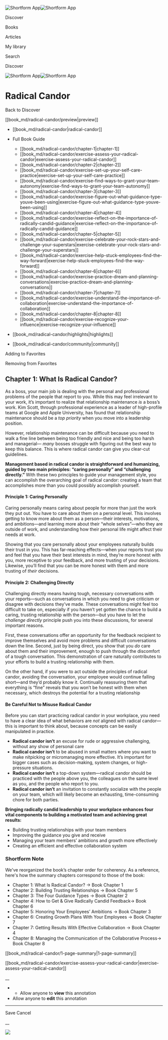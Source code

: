 ![Shortform App](/img/logo.36a2399e.svg)![Shortform App](/img/logo-dark.70c1b072.svg)

Discover

Books

Articles

My library

Search

Discover

![Shortform App](/img/logo.36a2399e.svg)![Shortform App](/img/logo-dark.70c1b072.svg)

# Radical Candor

Back to Discover

[[book_md/radical-candor/preview|preview]]

  * [[book_md/radical-candor|radical-candor]]
  * Full Book Guide

    * [[book_md/radical-candor/chapter-1|chapter-1]]
    * [[book_md/radical-candor/exercise-assess-your-radical-candor|exercise-assess-your-radical-candor]]
    * [[book_md/radical-candor/chapter-2|chapter-2]]
    * [[book_md/radical-candor/exercise-set-up-your-self-care-practice|exercise-set-up-your-self-care-practice]]
    * [[book_md/radical-candor/exercise-find-ways-to-grant-your-team-autonomy|exercise-find-ways-to-grant-your-team-autonomy]]
    * [[book_md/radical-candor/chapter-3|chapter-3]]
    * [[book_md/radical-candor/exercise-figure-out-what-guidance-type-youve-been-using|exercise-figure-out-what-guidance-type-youve-been-using]]
    * [[book_md/radical-candor/chapter-4|chapter-4]]
    * [[book_md/radical-candor/exercise-reflect-on-the-importance-of-radically-candid-guidance|exercise-reflect-on-the-importance-of-radically-candid-guidance]]
    * [[book_md/radical-candor/chapter-5|chapter-5]]
    * [[book_md/radical-candor/exercise-celebrate-your-rock-stars-and-challenge-your-superstars|exercise-celebrate-your-rock-stars-and-challenge-your-superstars]]
    * [[book_md/radical-candor/exercise-help-stuck-employees-find-the-way-forward|exercise-help-stuck-employees-find-the-way-forward]]
    * [[book_md/radical-candor/chapter-6|chapter-6]]
    * [[book_md/radical-candor/exercise-practice-dream-and-planning-conversations|exercise-practice-dream-and-planning-conversations]]
    * [[book_md/radical-candor/chapter-7|chapter-7]]
    * [[book_md/radical-candor/exercise-understand-the-importance-of-collaboration|exercise-understand-the-importance-of-collaboration]]
    * [[book_md/radical-candor/chapter-8|chapter-8]]
    * [[book_md/radical-candor/exercise-recognize-your-influence|exercise-recognize-your-influence]]
  * [[book_md/radical-candor/highlights|highlights]]
  * [[book_md/radical-candor/community|community]]



Adding to Favorites 

Removing from Favorites 

## Chapter 1: What Is Radical Candor?

As a boss, your main job is dealing with the personal and professional problems of the people that report to you. While this may feel irrelevant to your work, it’s important to realize that relationship maintenance _is_ a boss’s work. Kim Scott, through professional experience as a leader of high-profile teams at Google and Apple University, has found that relationship maintenance should be a _top priority_ when you move into a leadership position.

However, relationship maintenance can be difficult because you need to walk a fine line between being too friendly and nice and being too harsh and managerial— _many_ bosses struggle with figuring out the best way to keep this balance. This is where radical candor can give you clear-cut guidelines.

**Management based in radical candor is straightforward and humanizing, guided by two main principles: “caring personally” and “challenging directly.”** With these two principles to guide your management style, you can accomplish the overarching goal of radical candor: creating a team that accomplishes more than you could possibly accomplish yourself.

#### Principle 1: Caring Personally

Caring personally means caring about people for more than just the work they put out. You have to care about them on a personal level. This involves getting to know more about them as a person—their interests, motivations, and ambitions—and learning more about their “whole selves”—who they are outside of work, and understanding how their personal life might affect their needs at work.

Showing that you care personally about your employees naturally builds their trust in you. This has far-reaching effects—when your reports trust you and feel that you have their best interests in mind, they’re more honest with you, more receptive to your feedback, and more trusting of your decisions. Likewise, you’ll find that you can be more honest with them and more trusting of _their_ decisions.

#### Principle 2: Challenging Directly

Challenging directly means having tough, necessary conversations with your reports—such as conversations in which you need to give criticism or disagree with decisions they’ve made. These conversations might feel too difficult to take on, especially if you haven’t yet gotten the chance to build a caring, trusting relationship with the person—but you have to let the _challenge directly_ principle push you into these discussions, for several important reasons.

First, these conversations offer an opportunity for the feedback recipient to improve themselves and avoid more problems and difficult conversations down the line. Second, just by being direct, you show that you _do_ care about them and their improvement, enough to push through the discomfort of a tough conversation. This demonstration of care naturally contributes to your efforts to build a trusting relationship with them.

On the other hand, if you were to act outside the principles of radical candor, avoiding the conversation, your employee would continue falling short—and they’d probably know it. Continually reassuring them that everything is “fine” reveals that you won’t be honest with them when necessary, which destroys the potential for a trusting relationship

#### Be Careful Not to Misuse Radical Candor

Before you can start practicing radical candor in your workplace, you need to have a clear idea of what behaviors are _not_ aligned with radical candor—this is important to think about, because concepts can be easily manipulated in practice.

  * **Radical candor isn’t** an excuse for rude or aggressive challenging, without any show of personal care
  * **Radical candor isn’t** to be abused in small matters where you want to make nitpicking or micromanaging more effective. It’s important for bigger cases such as decision-making, system changes, or high-pressure situations.
  * **Radical candor isn’t** a top-down system—radical candor should be practiced with the people above you, the colleagues on the same level as you, and the people who report to you. 
  * **Radical candor isn’t** an invitation to constantly socialize with the people on your team, which will likely become an exhausting, time-consuming chore for both parties. 



**Bringing radically candid leadership to your workplace enhances four vital components to building a motivated team and achieving great results:**

  * Building trusting relationships with your team members
  * Improving the guidance you give and receive 
  * Managing your team members’ ambitions and growth more effectively
  * Creating an efficient and effective collaboration system 



### Shortform Note

We've reorganized the book’s chapter order for coherency. As a reference, here's how the summary chapters correspond to those of the book:

  * Chapter 1: What Is Radical Candor? → Book Chapter 1 
  * Chapter 2: Building Trusting Relationships → Book Chapter 5 
  * Chapter 3: The Four Guidance Types → Book Chapter 2 
  * Chapter 4: How to Get & Give Radically Candid Feedback→ Book Chapter 6 
  * Chapter 5: Honoring Your Employees’ Ambitions → Book Chapter 3 
  * Chapter 6: Creating Growth Plans With Your Employees → Book Chapter 7
  * Chapter 7: Getting Results With Effective Collaboration → Book Chapter 4 
  * Chapter 8: Managing the Communication of the Collaborative Process→ Book Chapter 8



[[book_md/radical-candor/1-page-summary|1-page-summary]]

[[book_md/radical-candor/exercise-assess-your-radical-candor|exercise-assess-your-radical-candor]]

__

  *   * Allow anyone to **view** this annotation
  * Allow anyone to **edit** this annotation



* * *

Save Cancel

__




![](https://bat.bing.com/action/0?ti=56018282&Ver=2&mid=334bd0a5-fb55-43ba-9c68-02ab48a9e4ca&sid=f30c5e70639211ee87d33f0876d93783&vid=f30c9700639211eeb3a75d830392c94f&vids=0&msclkid=N&pi=0&lg=en-US&sw=800&sh=600&sc=24&nwd=1&tl=Shortform%20%7C%20Radical%20Candor&p=https%3A%2F%2Fwww.shortform.com%2Fapp%2Fbook%2Fradical-candor%2Fchapter-1&r=&lt=581&evt=pageLoad&sv=1&rn=248623)
